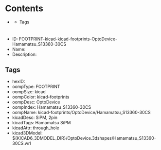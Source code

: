 



Contents
========

* [](#)
	* [Tags](#tags)

# 

- ID: FOOTPRINT-kicad-kicad-footprints-OptoDevice-Hamamatsu_S13360-30CS
- Name: 
- Description: 

## Tags

- hexID: 
- oompType: FOOTPRINT
- oompSize: kicad
- oompColor: kicad-footprints
- oompDesc: OptoDevice
- oompIndex: Hamamatsu_S13360-30CS
- oompName: kicad-footprints/OptoDevice/Hamamatsu_S13360-30CS
- kicadDesc: SiPM, 2pin
- kicadTags: Hamamatsu SiPM
- kicadAttr: through_hole
- kicad3DModel: ${KICAD6_3DMODEL_DIR}/OptoDevice.3dshapes/Hamamatsu_S13360-30CS.wrl
